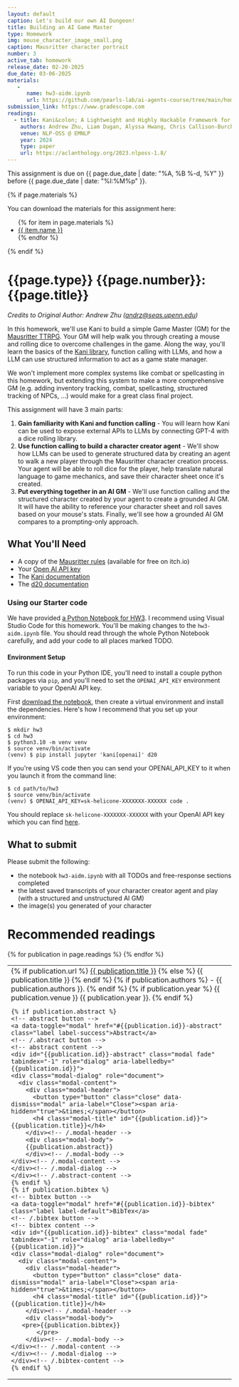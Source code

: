 ```yaml
---
layout: default
caption: Let's build our own AI Dungeon!
title: Building an AI Game Master
type: Homework
img: mouse_character_image_small.png
caption: Mausritter character portrait
number: 3
active_tab: homework
release_date: 02-20-2025
due_date: 03-06-2025
materials:
   -
      name: hw3-aidm.ipynb
      url: https://github.com/pearls-lab/ai-agents-course/tree/main/homeworks/hw3/hw3-aidm.ipynb
submission_link: https://www.gradescope.com
readings:
  - title: Kani&colon; A Lightweight and Highly Hackable Framework for Building Language Model Applications
    authors: Andrew Zhu, Liam Dugan, Alyssa Hwang, Chris Callison-Burch
    venue: NLP-OSS @ EMNLP
    year: 2024
    type: paper
    url: https://aclanthology.org/2023.nlposs-1.8/
---
```


<div class="alert alert-info">
This assignment is due on {{ page.due_date | date: "%A, %B %-d, %Y" }} before {{ page.due_date | date: "%I:%M%p" }}. 
</div>

{% if page.materials %}
<div class="alert alert-info">
You can download the materials for this assignment here:
<ul>
{% for item in page.materials %}
<li><a href="{{item.url}}">{{ item.name }}</a></li>
{% endfor %}
</ul>
</div>
{% endif %}


{{page.type}} {{page.number}}: {{page.title}}
=============================================================

*Credits to Original Author: Andrew Zhu (andrz@seas.upenn.edu)*

In this homework, we'll use Kani to build a simple Game Master (GM) for
the [Mausritter TTRPG](https://losing-games.itch.io/mausritter). Your GM will help walk you through creating a mouse and
rolling dice to overcome challenges in the game. Along the way, you'll learn the basics of
the [Kani library](https://kani.readthedocs.io/en/latest/), function calling with LLMs, and how a LLM can use structured
information to act as a game state manager.

We won't implement more complex systems like combat or spellcasting in this homework, but extending this system to make
a more comprehensive GM (e.g. adding inventory tracking, combat, spellcasting, structured tracking of NPCs, ...) would
make for a great class final project.

This assignment will have 3 main parts:

1. **Gain familiarity with Kani and function calling** - You will learn how Kani can be used to expose external APIs to
   LLMs by connecting GPT-4 with a dice rolling library.
2. **Use function calling to build a character creator agent** - We'll show how LLMs can be used to generate structured
   data by creating an agent to walk a new player through the Mausritter character creation process. Your agent will be
   able to roll dice for the player, help translate natural language to game mechanics, and save their character sheet
   once it's created.
3. **Put everything together in an AI GM** - We'll use function calling and the structured character created by
   your agent to create a grounded AI GM. It will have the ability to reference your character sheet and roll saves
   based on your mouse's stats. Finally, we'll see how a grounded AI GM compares to a prompting-only approach. 

## What You'll Need

- A copy of the [Mausritter rules](https://losing-games.itch.io/mausritter) (available for free on itch.io)
- Your [Open AI API key](https://platform.openai.com/api-keys)
- The [Kani documentation](https://kani.readthedocs.io/en/latest/)
- The [d20 documentation](https://d20.readthedocs.io/en/latest/start.html)

### Using our Starter code

We have provided [a Python Notebook for HW3]({{page.materials[0].url}}). I recommend using Visual Studio Code
for this homework. You'll be making changes to the `hw3-aidm.ipynb` file. You should read through the whole Python Notebook
carefully, and add your code to all places marked TODO.

#### Environment Setup

To run this code in your Python IDE, you'll need to install a couple python packages via `pip`, and you'll need to set
the `OPENAI_API_KEY` environment variable to your OpenAI API key.

First [download the notebook]({{page.materials[0].url}}), then create a virtual environment and install
the dependencies. Here's how I recommend that you set up your environment:

```shell
$ mkdir hw3
$ cd hw3
$ python3.10 -m venv venv
$ source venv/bin/activate
(venv) $ pip install jupyter 'kani[openai]' d20
```

If you're using VS code then you can send your OPENAI_API_KEY to it when you launch it from
the command line:

```
$ cd path/to/hw3
$ source venv/bin/activate
(venv) $ OPENAI_API_KEY=sk-helicone-XXXXXXX-XXXXXX code .
```

You should replace `sk-helicone-XXXXXXX-XXXXXX` with your OpenAI API key which you can
find [here](https://platform.openai.com/api-keys).

## What to submit

Please submit the following:

- the notebook `hw3-aidm.ipynb` with all TODOs and free-response sections completed
- the latest saved transcripts of your character creator agent and play (with a structured and unstructured AI GM)
- the image(s) you generated of your character


# Recommended readings

<table>
   {% for publication in page.readings %}
    <tr>
      <td>
	{% if publication.url %}
		<a href="{{ publication.url }}">{{ publication.title }}</a>
        {% else %}
		{{ publication.title }}
	{% endif %}
	{% if publication.authors %}	      
		- {{ publication.authors }}.
	{% endif %}
	{% if publication.year %}	
		{{ publication.venue }}  {{ publication.year }}.
	{% endif %}

	{% if publication.abstract %}
	<!-- abstract button -->
	<a data-toggle="modal" href="#{{publication.id}}-abstract" class="label label-success">Abstract</a>
	<!-- /.abstract button -->
	<!-- abstract content -->
	<div id="{{publication.id}}-abstract" class="modal fade" tabindex="-1" role="dialog" aria-labelledby="{{publication.id}}">
    <div class="modal-dialog" role="document">
      <div class="modal-content">
        <div class="modal-header">
          <button type="button" class="close" data-dismiss="modal" aria-label="Close"><span aria-hidden="true">&times;</span></button>
          <h4 class="modal-title" id="{{publication.id}}">{{publication.title}}</h4>
        </div><!-- /.modal-header -->
        <div class="modal-body">
        {{publication.abstract}}
        </div><!-- /.modal-body -->
	</div><!-- /.modal-content -->
	</div><!-- /.modal-dialog -->
	</div><!-- /.abstract-content -->
	{% endif %}
	{% if publication.bibtex %}
	<!-- bibtex button -->
	<a data-toggle="modal" href="#{{publication.id}}-bibtex" class="label label-default">BibTex</a>
	<!-- /.bibtex button -->
	<!-- bibtex content -->
	<div id="{{publication.id}}-bibtex" class="modal fade" tabindex="-1" role="dialog" aria-labelledby="{{publication.id}}">
    <div class="modal-dialog" role="document">
      <div class="modal-content">
        <div class="modal-header">
          <button type="button" class="close" data-dismiss="modal" aria-label="Close"><span aria-hidden="true">&times;</span></button>
          <h4 class="modal-title" id="{{publication.id}}">{{publication.title}}</h4>
        </div><!-- /.modal-header -->
        <div class="modal-body">
 	   <pre>{{publication.bibtex}}
           </pre>
        </div><!-- /.modal-body -->
	</div><!-- /.modal-content -->
	</div><!-- /.modal-dialog -->
	</div><!-- /.bibtex-content -->
	{% endif %}

</td></tr>
  {% endfor %}
</table>
